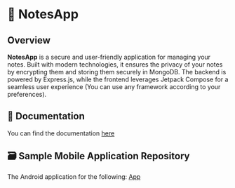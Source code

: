 # 📝 NotesApp

## Overview

**NotesApp** is a secure and user-friendly application for managing your notes. Built with modern technologies, it ensures the privacy of your notes by encrypting them and storing them securely in MongoDB. The backend is powered by Express.js, while the frontend leverages Jetpack Compose for a seamless user experience (You can use any framework according to your preferences).

## 📃 Documentation

You can find the documentation [here](https://notesapp-v4w2.onrender.com)

## 🗃️ Sample Mobile Application Repository

The Android application for the following: [App](https://github.com/prafullKrRj/NotesApp-Client/)

